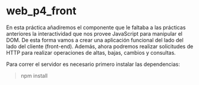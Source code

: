 # web_p4_front

En esta práctica añadiremos el componente que le faltaba a las prácticas anteriores la interactividad
que nos provee JavaScript para manipular el DOM. De esta forma vamos a crear una aplicación funcional
del lado del lado del cliente (front-end). Además, ahora podremos realizar solicitudes de HTTP para
realizar operaciones de altas, bajas, cambios y consultas.

Para correr el servidor es necesario primero instalar las dependencias:

> npm install
